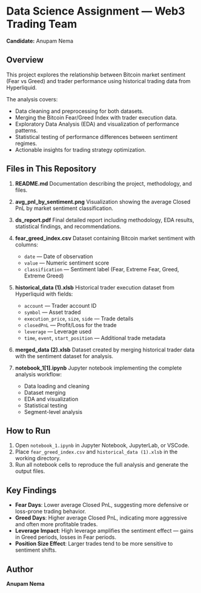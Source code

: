 # Data Science Assignment — Web3 Trading Team

**Candidate:** Anupam Nema

## Overview
This project explores the relationship between Bitcoin market sentiment (Fear vs Greed) and trader performance using historical trading data from Hyperliquid.

The analysis covers:
- Data cleaning and preprocessing for both datasets.
- Merging the Bitcoin Fear/Greed Index with trader execution data.
- Exploratory Data Analysis (EDA) and visualization of performance patterns.
- Statistical testing of performance differences between sentiment regimes.
- Actionable insights for trading strategy optimization.

## Files in This Repository

1. **README.md**
   Documentation describing the project, methodology, and files.

2. **avg_pnl_by_sentiment.png**
   Visualization showing the average Closed PnL by market sentiment classification.

3. **ds_report.pdf**
   Final detailed report including methodology, EDA results, statistical findings, and recommendations.

4. **fear_greed_index.csv**
   Dataset containing Bitcoin market sentiment with columns:
   - `date` — Date of observation
   - `value` — Numeric sentiment score
   - `classification` — Sentiment label (Fear, Extreme Fear, Greed, Extreme Greed)

5. **historical_data (1).xlsb**
   Historical trader execution dataset from Hyperliquid with fields:
   - `account` — Trader account ID
   - `symbol` — Asset traded
   - `execution_price`, `size`, `side` — Trade details
   - `closedPnL` — Profit/Loss for the trade
   - `leverage` — Leverage used
   - `time`, `event`, `start_position` — Additional trade metadata

6. **merged_data (2).xlsb**
   Dataset created by merging historical trader data with the sentiment dataset for analysis.

7. **notebook_1[1].ipynb**
   Jupyter notebook implementing the complete analysis workflow:
   - Data loading and cleaning
   - Dataset merging
   - EDA and visualization
   - Statistical testing
   - Segment-level analysis

## How to Run
1. Open `notebook_1.ipynb` in Jupyter Notebook, JupyterLab, or VSCode.
2. Place `fear_greed_index.csv` and `historical_data (1).xlsb` in the working directory.
3. Run all notebook cells to reproduce the full analysis and generate the output files.

## Key Findings
- **Fear Days**: Lower average Closed PnL, suggesting more defensive or loss-prone trading behavior.
- **Greed Days**: Higher average Closed PnL, indicating more aggressive and often more profitable trades.
- **Leverage Impact**: High leverage amplifies the sentiment effect — gains in Greed periods, losses in Fear periods.
- **Position Size Effect**: Larger trades tend to be more sensitive to sentiment shifts.

## Author
**Anupam Nema**
